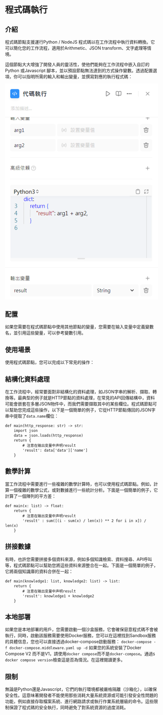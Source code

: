 # 程式碼執行
## 介紹
程式碼節點支援運行Python / NodeJS 程式碼以在工作流程中執行資料轉換。它可以簡化您的工作流程，適用於Arithmetic、JSON transform、文字處理等情境。

這個節點大大增強了開發人員的靈活性，使他們能夠在工作流程中嵌入自訂的Python 或Javascript 腳本，並以預設節點無法達到的方式操作變數。透過配置選項，你可以指明所需的輸入和輸出變量，並撰寫對應的執行程式碼：

![代碼執行介紹](/工作流程/節點說明/images/代碼執行介紹.png)

## 配置
如果您需要在程式碼節點中使用其他節點的變量，您需要在输入变量中定義變數名，並引用這些變量，可以參考變數引用。
## 使用場景
使用程式碼節點，您可以完成以下常見的操作：
## 結構化資料處理
在工作流程中，經常要面對非結構化的資料處理，如JSON字串的解析、擷取、轉換等。最典型的例子就是HTTP節點的資料處理，在常見的API回傳結構中，資料可能會嵌套在多層JSON物件中，而我們需要擷取其中的某些欄位。程式碼節點可以幫助您完成這些操作，以下是一個簡單的例子，它從HTTP節點傳回的JSON字串中提取了```data.name```欄位：
```
def main(http_response: str) -> str:
    import json
    data = json.loads(http_response)
    return {
        # 注意在输出变量中声明result
        'result': data['data']['name'] 
    }
```
## 數學計算
當工作流程中需要進行一些複雜的數學計算時，也可以使用程式碼節點。例如，計算一個複雜的數學公式，或對數據進行一些統計分析。下面是一個簡單的例子，它計算了一個陣列的平方差：
```
def main(x: list) -> float:
    return {
        # 注意在输出变量中声明result
        'result' : sum([(i - sum(x) / len(x)) ** 2 for i in x]) / len(x)
    }
```
## 拼接數據
有時，也許您需要拼接多個資料來源，例如多個知識檢索、資料搜尋、API呼叫等，程式碼節點可以幫助您將這些資料來源整合在一起。下面是一個簡單的例子，它將兩個知識庫的資料合併在一起：
```
def main(knowledge1: list, knowledge2: list) -> list:
    return {
        # 注意在输出变量中声明result
        'result': knowledge1 + knowledge2
    }
```
## 本地部署
如果您是本地部署的用戶，您需要啟動一個沙盒服務，它會確保惡意程式碼不會被執行，同時，啟動該服務需要使用Docker服務，您可以在這裡找到Sandbox服務的具體信息，您也可以直接透過docker-compose啟動服務：
```docker-compose -f docker-compose.middleware.yaml up -d```
如果您的系統安裝了Docker Compose V2 而不是V1，請使用```docker compose```而不是```docker-compose```。通過```$ docker compose version```檢查這是否為情況。在這裡閱讀更多。
## 限制
無論是Python還是Javascript，它們的執行環境都被嚴格隔離（沙箱化），以確保安全性。這意味著開發者不能使用那些消耗大量系統資源或可能引發安全性問題的功能，例如直接存取檔案系統、進行網路請求或執行作業系統層級的命令。這些限制保證了程式碼的安全執行，同時避免了對系統資源的過度消耗。